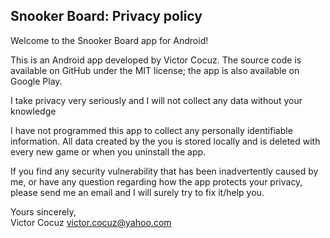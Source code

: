 ## Snooker Board: Privacy policy

Welcome to the Snooker Board app for Android!

This is an Android app developed by Victor Cocuz. The source code is available on GitHub under the MIT license; the app is also available on Google Play.

I take privacy very seriously and I will not collect any data without your knowledge

I have not programmed this app to collect any personally identifiable information. All data created by the you is stored locally and is deleted with every new game or when you uninstall the app.

If you find any security vulnerability that has been inadvertently caused by me, or have any question regarding how the app protects your privacy, please send me an email and I will surely try to fix it/help you.

Yours sincerely,  
Victor Cocuz
victor.cocuz@yahoo.com
